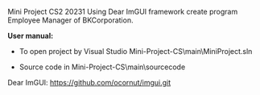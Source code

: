Mini Project CS2 20231
Using Dear ImGUI framework create program Employee Manager of BKCorporation.

**User manual:**

- To open project by Visual Studio
    Mini-Project-CS\main\MiniProject.sln

- Source code in
   Mini-Project-CS\main\sourcecode


Dear ImGUI: https://github.com/ocornut/imgui.git

